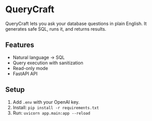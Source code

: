 # QueryCraft

QueryCraft lets you ask your database questions in plain English. It generates safe SQL, runs it, and returns results.

## Features
- Natural language → SQL
- Query execution with sanitization
- Read-only mode
- FastAPI API

## Setup
1. Add `.env` with your OpenAI key.
2. Install: `pip install -r requirements.txt`
3. Run: `uvicorn app.main:app --reload`
